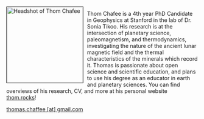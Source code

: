 <img src="{{ site.baseurl }}/about/ambassador/img/2024-Chaffee.jpg" height="200" width="200" alt="Headshot of Thom Chafee" style="float: left; margin: 4px 10px 0px 0px; border: 1px solid #000000;">

Thom Chafee is a 4th year PhD Candidate in Geophysics at Stanford in the lab of Dr. Sonia Tikoo. His research is at the intersection of planetary science, paleomagnetism, and thermodynamics, investigating the nature of the ancient lunar magnetic field and the thermal characteristics of the minerals which record it. Thomas is passionate about open science and scientific education, and plans to use his degree as an educator in earth and planetary sciences. You can find overviews of his research, CV, and more at his personal website [thom.rocks](http://thom.rocks/)!

[thomas.chaffee [at] gmail.com](mailto:thomas.chaffee@gmail.com)
